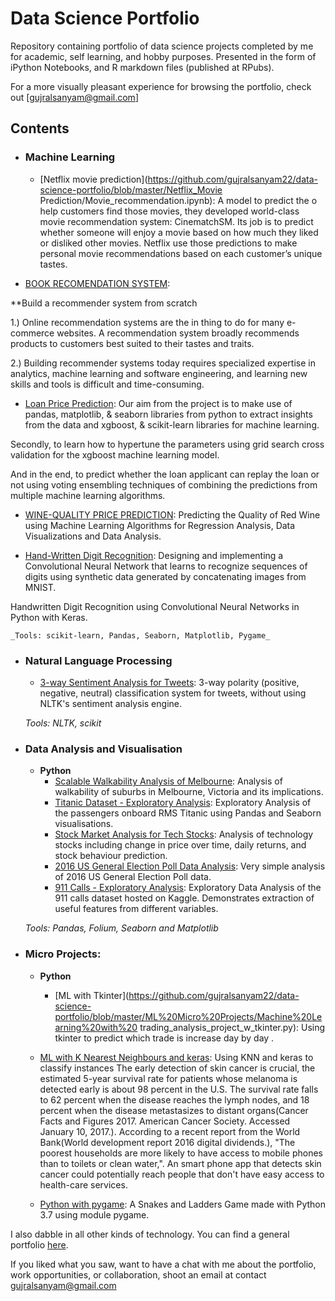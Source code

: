 

# Data Science Portfolio
Repository containing portfolio of data science projects completed by me for academic, self learning, and hobby purposes. Presented in the form of iPython Notebooks, and R markdown files (published at RPubs).

For a more visually pleasant experience for browsing the portfolio, check out [gujralsanyam@gmail.com]


## Contents

- ### Machine Learning

	- [Netflix movie prediction](https://github.com/gujralsanyam22/data-science-portfolio/blob/master/Netflix_Movie Prediction/Movie_recommendation.ipynb): A model to predict the o help customers find those movies, they developed world-class movie recommendation system: CinematchSM. Its job is to predict whether someone will enjoy a movie based on how much they liked or disliked other movies. Netflix use those predictions to make personal movie recommendations based on each customer’s unique tastes. 
	
- [BOOK RECOMENDATION SYSTEM](https://github.com/gujralsanyam22/data-science-portfolio/blob/master/book_recomendation/book_recommendation.ipynb): 
	
	
**Build a recommender system from scratch

1.) Online recommendation systems are the in thing to do for many e-commerce websites. A recommendation system broadly recommends products to customers best suited to their tastes and traits.

2.) Building recommender systems today requires specialized expertise in analytics, machine learning and software engineering, and learning new skills and tools is difficult and     time-consuming.
	
- [Loan Price Prediction](https://github.com/gujralsanyam22/data-science-portfolio/blob/master/Loan_Prediction/Loan_Price_Prediction.ipynb): 
Our aim from the project is to make use of pandas, matplotlib, & seaborn libraries from python to extract insights from the data and xgboost, & scikit-learn libraries for machine learning.

Secondly, to learn how to hypertune the parameters using grid search cross validation for the xgboost machine learning model.

And in the end, to predict whether the loan applicant can replay the loan or not using voting ensembling techniques of combining the predictions from multiple machine learning algorithms.


- [WINE-QUALITY PRICE PREDICTION](https://github.com/gujralsanyam22/WINE-QUALITY-PRICE-PREDICTION): Predicting the Quality of Red Wine using Machine Learning Algorithms for Regression Analysis, Data Visualizations and Data Analysis.


- [Hand-Written Digit Recognition](https://github.com/gujralsanyam22/data-science-portfolio/blob/master/digit_recognition-mnist.ipynb):  Designing and implementing a Convolutional Neural Network that learns to recognize sequences of digits using synthetic data generated by concatenating images from MNIST.

Handwritten Digit Recognition using Convolutional Neural Networks in Python with Keras.


	_Tools: scikit-learn, Pandas, Seaborn, Matplotlib, Pygame_ 

- ### Natural Language Processing

	- [3-way Sentiment Analysis for Tweets](https://github.com/gujralsanyam22/data-science-portfolio/blob/master/3-Way%20Sentiment%20Analysis%20for%20Tweets.ipynb): 3-way polarity (positive, negative, neutral) classification system for tweets, without using NLTK's sentiment analysis engine.

	

	_Tools: NLTK, scikit_

- ### Data Analysis and Visualisation
	- __Python__
		- [Scalable Walkability Analysis of Melbourne](https://github.com/gujralsanyam22/Scalable-Walkability-Analysis-of-Melbourne): Analysis of walkability of suburbs in Melbourne, Victoria and its implications.
		- [Titanic Dataset - Exploratory Analysis](https://github.com/gujralsanyam22/data-science-portfolio/blob/master/Titanic%20Dataset%20-%20Exploratory%20Analysis.ipynb): Exploratory Analysis of the passengers onboard RMS Titanic using Pandas and Seaborn visualisations.
		- [Stock Market Analysis for Tech Stocks](https://github.com/sajal2692/data-science-portfolio/blob/master/Stock%20Market%20Analysis%20for%20Tech%20Stocks.ipynb): Analysis of technology stocks including change in price over time, daily returns, and stock behaviour prediction.
		- [2016 US General Election Poll Data Analysis](https://github.com/gujralsanyam22/data-science-portfolio/blob/master/2016%20General%20Election%20Poll%20Analysis.ipynb): Very simple analysis of 2016 US General Election Poll data.
		- [911 Calls - Exploratory Analysis](https://github.com/gujralsanyam22/data-science-portfolio/blob/master/911%20Calls%20-%20Exploratory%20Analysis.ipynb): Exploratory Data Analysis of the 911 calls dataset hosted on Kaggle. Demonstrates extraction of useful features from different variables.
		
	_Tools: Pandas, Folium, Seaborn and Matplotlib_

	

- ### Micro Projects: 

	- __Python__
		- [ML with Tkinter](https://github.com/gujralsanyam22/data-science-portfolio/blob/master/ML%20Micro%20Projects/Machine%20Learning%20with%20 trading_analysis_project_w_tkinter.py): Using  tkinter  to predict which trade is increase day by day .
		
	- [ML with K Nearest Neighbours and keras](https://github.com/gujralsanyam22/data-science-portfolio/blob/master/ML%20Micro%20Projects/ML%20with%20K%skin_cancer_classification_project.py): Using KNN  and keras to classify instances   The early detection of skin cancer is crucial, the estimated 5-year survival rate for patients whose melanoma is detected early is about 98 percent in the U.S. The survival rate falls to 62 percent when the disease reaches the lymph nodes, and 18 percent when the disease metastasizes to distant organs(Cancer Facts and Figures 2017. American Cancer Society. Accessed January 10, 2017.). According to a recent report from the World Bank(World development report 2016 digital dividends.), "The poorest households are more likely to have access to mobile phones than to toilets or clean water,". An smart phone app that detects skin cancer could potentially reach people that don't have easy access to health-care services.
	
	- [Python with  pygame](https://github.com/sajal2692/data-science-portfolio/blob/master/ML%20Micro%20Projects/Machine%20Learning%20with%20Decision%20Trees%20and%20game.py): A Snakes and Ladders Game made with Python 3.7 using module pygame.
		
	
I also dabble in all other kinds of technology. You can find a general portfolio [here](https://github.com/gujralsanyam22/general-portfolio/blob/master/README.md).

If you liked what you saw, want to have a chat with me about the portfolio, work opportunities, or collaboration, shoot an email at contact gujralsanyam@gmail.com
